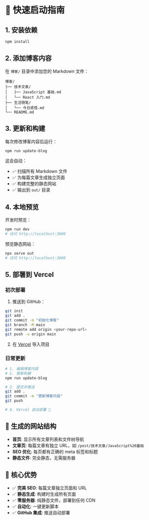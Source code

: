 # 🚀 快速启动指南

## 1. 安装依赖

```bash
npm install
```

## 2. 添加博客内容

在 `博客/` 目录中添加您的 Markdown 文件：

```
博客/
├── 技术文章/
│   ├── JavaScript 基础.md
│   └── React 入门.md
├── 生活随笔/
│   └── 今日感悟.md
└── README.md
```

## 3. 更新和构建

每次修改博客内容后运行：

```bash
npm run update-blog
```

这会自动：
- ✅ 扫描所有 Markdown 文件
- ✅ 为每篇文章生成独立页面
- ✅ 构建完整的静态网站
- ✅ 输出到 `out/` 目录

## 4. 本地预览

开发时预览：
```bash
npm run dev
# 访问 http://localhost:3000
```

预览静态网站：
```bash
npx serve out
# 访问 http://localhost:3000
```

## 5. 部署到 Vercel

### 初次部署

1. 推送到 GitHub：
```bash
git init
git add .
git commit -m "初始化博客"
git branch -M main
git remote add origin <your-repo-url>
git push -u origin main
```

2. 在 [Vercel](https://vercel.com) 导入项目

### 日常更新

```bash
# 1. 编辑博客内容
# 2. 更新构建
npm run update-blog

# 3. 提交并推送
git add .
git commit -m "更新博客内容"
git push

# 4. Vercel 自动部署 🎉
```

## 📁 生成的网站结构

- **首页**: 显示所有文章列表和文件树导航
- **文章页**: 每篇文章有独立 URL，如 `/post/技术文章/JavaScript%20基础`
- **SEO 优化**: 每页都有正确的 meta 标签和标题
- **静态文件**: 完全静态，无需服务器

## 🎯 核心优势

- ✅ **完美 SEO**: 每篇文章独立页面和 URL
- ✅ **静态生成**: 构建时生成所有页面
- ✅ **零服务器**: 纯静态文件，部署到任何 CDN
- ✅ **自动化**: 一键更新脚本
- ✅ **GitHub 集成**: 推送自动部署 